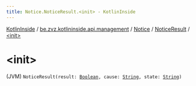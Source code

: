 ```yaml
---
title: Notice.NoticeResult.<init> - KotlinInside
---
```


[KotlinInside](../../../index.html) / [be.zvz.kotlininside.api.management](../../index.html) / [Notice](../index.html) / [NoticeResult](index.html) / [&lt;init&gt;](./-init-.html)

# &lt;init&gt;

(JVM) `NoticeResult(result: `[`Boolean`](https://kotlinlang.org/api/latest/jvm/stdlib/kotlin/-boolean/index.html)`, cause: `[`String`](https://kotlinlang.org/api/latest/jvm/stdlib/kotlin/-string/index.html)`, state: `[`String`](https://kotlinlang.org/api/latest/jvm/stdlib/kotlin/-string/index.html)`)`